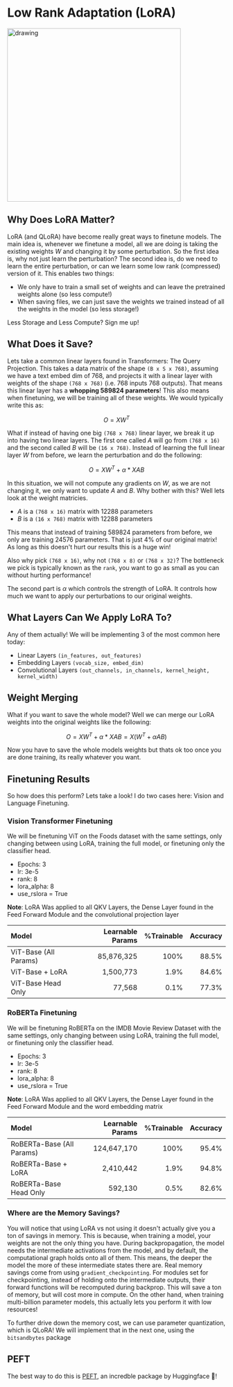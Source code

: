 # Low Rank Adaptation (LoRA)

<img src="https://github.com/priyammaz/PyTorch-Adventures/blob/main/src/visuals/lora.png?raw=true" alt="drawing" width="400"/>


## Why Does LoRA Matter?
LoRA (and QLoRA) have become really great ways to finetune models. The main idea is, whenever we finetune a model, all we are doing is taking the existing weights $W$ and changing it by some perturbation. So the first idea is, why not just learn the perturbation? The second idea is, do we need to learn the entire perturbation, or can we learn some low rank (compressed) version of it. This enables two things:

- We only have to train a small set of weights and can leave the pretrained weights alone (so less compute!)
- When saving files, we can just save the weights we trained instead of all the weights in the model (so less storage!)

Less Storage and Less Compute? Sign me up!

## What Does it Save?

Lets take a common linear layers found in Transformers: The Query Projection. This takes a data matrix of the shape ```(B x S x 768)```, assuming we have a text embed dim of 768, and projects it with a linear layer with weights of the shape ```(768 x 768)``` (i.e. 768 inputs 768 outputs). That means this linear layer has a **whopping 589824 parameters**! This also means when finetuning, we will be training all of these weights. We would typically write this as:

$$O = XW^T$$

What if instead of having one big ```(768 x 768)``` linear layer, we break it up into having two linear layers. The first one called $A$ will go from ```(768 x 16)``` and the second called $B$ will be ```(16 x 768)```. Instead of learning the full linear layer $W$ from before, we learn the perturbation and do the following:

$$O = XW^T + \alpha * XAB$$

In this situation, we will not compute any gradients on $W$, as we are not changing it, we only want to update $A$ and $B$. Why bother with this? Well lets look at the weight matricies.

- $A$ is a ```(768 x 16)``` matrix with 12288 parameters
- $B$ is a ```(16 x 768)``` matrix with 12288 parameters

This means that instead of training 589824 parameters from before, we only are training 24576 parameters. That is just 4% of our original matrix! As long as this doesn't hurt our results this is a huge win!

Also why pick ```(768 x 16)```, why not ```(768 x 8)``` or ```(768 x 32)```? The bottleneck we pick is typically known as the ```rank```, you want to go as small as you can without hurting performance!

The second part is $\alpha$ which controls the strength of LoRA. It controls how much we want to apply our perturbations to our original weights. 

## What Layers Can We Apply LoRA To?

Any of them actually! We will be implementing 3 of the most common here today:

- Linear Layers ```(in_features, out_features)```
- Embedding Layers ```(vocab_size, embed_dim)```
- Convolutional Layers ```(out_channels, in_channels, kernel_height, kernel_width)```

## Weight Merging

What if you want to save the whole model? Well we can merge our LoRA weights into the original weights like the following:

$$O = XW^T + \alpha * XAB = X(W^T + \alpha AB)$$

Now you have to save the whole models weights but thats ok too once you are done training, its really whatever you want. 

## Finetuning Results

So how does this perform? Lets take a look! I do two cases here: Vision and Language Finetuning. 

### Vision Transformer Finetuning

We will be finetuning ViT on the Foods dataset with the same settings, only changing between using LoRA, training the full model, or finetuning only the classifier head. 

- Epochs: 3
- lr: 3e-5
- rank: 8
- lora_alpha: 8
- use_rslora = True

**Note**: LoRA Was applied to all QKV Layers, the Dense Layer found in the Feed Forward Module and the convolutional projection layer

| Model              | Learnable Params |  %Trainable | Accuracy |
| :---------------- |  ----: |----: |----: |
| ViT-Base (All Params)    | 85,876,325 | 100% | 88.5% | 
| ViT-Base + LoRA | 1,500,773 | 1.9% | 84.6% |
| ViT-Base Head Only | 77,568 | 0.1% | 77.3% |


### RoBERTa Finetuning

We will be finetuning RoBERTa on the IMDB Movie Review Dataset with the same settings, only changing between using LoRA, training the full model, or finetuning only the classifier head. 

- Epochs: 3
- lr: 3e-5
- rank: 8
- lora_alpha: 8
- use_rslora = True

**Note**: LoRA Was applied to all QKV Layers, the Dense Layer found in the Feed Forward Module and the word embedding matrix

| Model              | Learnable Params |  %Trainable | Accuracy |
| :---------------- |  ----: |----: |----: |
| RoBERTa-Base (All Params)    | 124,647,170 | 100% | 95.4% | 
| RoBERTa-Base + LoRA | 2,410,442 | 1.9% | 94.8% |
| RoBERTa-Base Head Only | 592,130 | 0.5% | 82.6% |

### Where are the Memory Savings?

You will notice that using LoRA vs not using it doesn't actually give you a ton of savings in memory. This is because, when training a model, your weights are not the only thing you have. During backpropagation, the model needs the intermediate activations from the model, and by default, the computational graph holds onto all of them. This means, the deeper the model the more of these intermediate states there are. Real memory savings come from using ```gradient_checkpointing```. For modules set for checkpointing, instead of holding onto the intermediate outputs, their forward functions will be recomputed during backprop. This will save a ton of memory, but will cost more in compute. On the other hand, when training multi-billion parameter models, this actually lets you perform it with low resources!

To further drive down the memory cost, we can use parameter quantization, which is QLoRA! We will implement that in the next one, using the ```bitsandbytes``` package

## PEFT

The best way to do this is [PEFT](https://github.com/huggingface/peft), an incredble package by Huggingface 🤗! 


